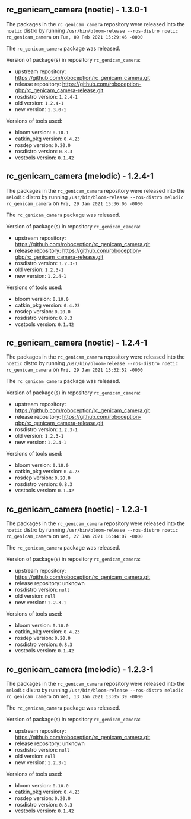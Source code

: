 ## rc_genicam_camera (noetic) - 1.3.0-1

The packages in the `rc_genicam_camera` repository were released into the `noetic` distro by running `/usr/bin/bloom-release --ros-distro noetic rc_genicam_camera` on `Tue, 09 Feb 2021 15:29:46 -0000`

The `rc_genicam_camera` package was released.

Version of package(s) in repository `rc_genicam_camera`:

- upstream repository: https://github.com/roboception/rc_genicam_camera.git
- release repository: https://github.com/roboception-gbp/rc_genicam_camera-release.git
- rosdistro version: `1.2.4-1`
- old version: `1.2.4-1`
- new version: `1.3.0-1`

Versions of tools used:

- bloom version: `0.10.1`
- catkin_pkg version: `0.4.23`
- rosdep version: `0.20.0`
- rosdistro version: `0.8.3`
- vcstools version: `0.1.42`


## rc_genicam_camera (melodic) - 1.2.4-1

The packages in the `rc_genicam_camera` repository were released into the `melodic` distro by running `/usr/bin/bloom-release --ros-distro melodic rc_genicam_camera` on `Fri, 29 Jan 2021 15:36:06 -0000`

The `rc_genicam_camera` package was released.

Version of package(s) in repository `rc_genicam_camera`:

- upstream repository: https://github.com/roboception/rc_genicam_camera.git
- release repository: https://github.com/roboception-gbp/rc_genicam_camera-release.git
- rosdistro version: `1.2.3-1`
- old version: `1.2.3-1`
- new version: `1.2.4-1`

Versions of tools used:

- bloom version: `0.10.0`
- catkin_pkg version: `0.4.23`
- rosdep version: `0.20.0`
- rosdistro version: `0.8.3`
- vcstools version: `0.1.42`


## rc_genicam_camera (noetic) - 1.2.4-1

The packages in the `rc_genicam_camera` repository were released into the `noetic` distro by running `/usr/bin/bloom-release --ros-distro noetic rc_genicam_camera` on `Fri, 29 Jan 2021 15:32:52 -0000`

The `rc_genicam_camera` package was released.

Version of package(s) in repository `rc_genicam_camera`:

- upstream repository: https://github.com/roboception/rc_genicam_camera.git
- release repository: https://github.com/roboception-gbp/rc_genicam_camera-release.git
- rosdistro version: `1.2.3-1`
- old version: `1.2.3-1`
- new version: `1.2.4-1`

Versions of tools used:

- bloom version: `0.10.0`
- catkin_pkg version: `0.4.23`
- rosdep version: `0.20.0`
- rosdistro version: `0.8.3`
- vcstools version: `0.1.42`


## rc_genicam_camera (noetic) - 1.2.3-1

The packages in the `rc_genicam_camera` repository were released into the `noetic` distro by running `/usr/bin/bloom-release --ros-distro noetic rc_genicam_camera` on `Wed, 27 Jan 2021 16:44:07 -0000`

The `rc_genicam_camera` package was released.

Version of package(s) in repository `rc_genicam_camera`:

- upstream repository: https://github.com/roboception/rc_genicam_camera.git
- release repository: unknown
- rosdistro version: `null`
- old version: `null`
- new version: `1.2.3-1`

Versions of tools used:

- bloom version: `0.10.0`
- catkin_pkg version: `0.4.23`
- rosdep version: `0.20.0`
- rosdistro version: `0.8.3`
- vcstools version: `0.1.42`


## rc_genicam_camera (melodic) - 1.2.3-1

The packages in the `rc_genicam_camera` repository were released into the `melodic` distro by running `/usr/bin/bloom-release --ros-distro melodic rc_genicam_camera` on `Wed, 13 Jan 2021 13:05:39 -0000`

The `rc_genicam_camera` package was released.

Version of package(s) in repository `rc_genicam_camera`:

- upstream repository: https://github.com/roboception/rc_genicam_camera.git
- release repository: unknown
- rosdistro version: `null`
- old version: `null`
- new version: `1.2.3-1`

Versions of tools used:

- bloom version: `0.10.0`
- catkin_pkg version: `0.4.23`
- rosdep version: `0.20.0`
- rosdistro version: `0.8.3`
- vcstools version: `0.1.42`


